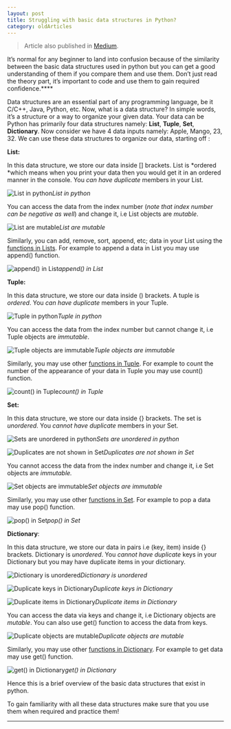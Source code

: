 ```yaml
---
layout: post 
title: Struggling with basic data structures in Python?
category: oldArticles
---
```


> Article also published in [Medium](https://surajsv.medium.com/).

It’s normal for any beginner to land into confusion because of the similarity between the basic data structures used in python but you can get a good understanding of them if you compare them and use them. Don’t just read the theory part, it’s important to code and use them to gain required confidence.****

Data structures are an essential part of any programming language, be it C/C++, Java, Python, etc. Now, what is a data structure? In simple words, it’s a structure or a way to organize your given data. Your data can be Python has primarily four data structures namely: **List**, **Tuple**, **Set**, **Dictionary**. Now consider we have 4 data inputs namely: Apple, Mango, 23, 32. We can use these data structures to organize our data, starting off :

**List:**

In this data structure, we store our data inside [] brackets. List is *ordered *which means when you print your data then you would get it in an ordered manner in the console. You *can have duplicate* members in your List.

![List in python](https://cdn-images-1.medium.com/max/3032/1*SAB-QX3tXdW_SWbT3PxIgw.png)*List in python*

You can access the data from the index number (*note that index number can be negative as well*) and change it, i.e List objects are *mutable*.

![List are mutable](https://cdn-images-1.medium.com/max/3054/1*7VotDNP_EKbaa-jDiZ73sQ.png)*List are mutable*

Similarly, you can add, remove, sort, append, etc; data in your List using the [functions in Lists](https://www.w3schools.com/python/python_ref_list.asp). For example to append a data in List you may use append() function.

![append() in List](https://cdn-images-1.medium.com/max/3032/1*qMzVIhYhQ-5RJJSnfx_5hA.png)*append() in List*

**Tuple:**

In this data structure, we store our data inside () brackets. A tuple is *ordered*. You *can have duplicate* members in your Tuple.

![Tuple in python](https://cdn-images-1.medium.com/max/3030/1*8pyosY5Ni9Ft3Xk3dSG_5A.png)*Tuple in python*

You can access the data from the index number but cannot change it, i.e Tuple objects are *immutable*.

![Tuple objects are immutable](https://cdn-images-1.medium.com/max/3038/1*BF6EsU5ndXkMrFjfev8ugg.png)*Tuple objects are immutable*

Similarly, you may use other [functions in Tuple](https://www.w3schools.com/python/python_ref_tuple.asp). For example to count the number of the appearance of your data in Tuple you may use count() function.

![count() in Tuple](https://cdn-images-1.medium.com/max/3030/1*tLGrtYh2GC2dDVIUdyTuIg.png)*count() in Tuple*

**Set:**

In this data structure, we store our data inside {} brackets. The set is *unordered*. You *cannot have duplicate* members in your Set.

![Sets are unordered in python](https://cdn-images-1.medium.com/max/3032/1*C3duuOX-BgiTTzpZosbHlQ.png)*Sets are unordered in python*

![Duplicates are not shown in Set](https://cdn-images-1.medium.com/max/3260/1*uvjcmtPoVlitkHLTAX_rNw.png)*Duplicates are not shown in Set*

You cannot access the data from the index number and change it, i.e Set objects are *immutable.*

![Set objects are immutable](https://cdn-images-1.medium.com/max/3026/1*hQYVqEKqIr6t111qfe2VFw.png)*Set objects are immutable*

Similarly, you may use other [functions in Set](https://www.w3schools.com/python/python_ref_set.asp). For example to pop a data may use pop() function.

![pop() in Set](https://cdn-images-1.medium.com/max/3036/1*t8wz4Mt322n62L5hj7zI6w.png)*pop() in Set*

**Dictionary**:

In this data structure, we store our data in pairs i.e (key, item) inside {} brackets. Dictionary is *unordered*. You *cannot have duplicate* keys in your Dictionary but you may have duplicate items in your dictionary.

![Dictionary is unordered](https://cdn-images-1.medium.com/max/3042/1*_SB-OtD0Xc3UwHFnTqGSFw.png)*Dictionary is unordered*

![Duplicate keys in Dictionary](https://cdn-images-1.medium.com/max/3042/1*mJMj8V9pKjEt1oOj64g4DQ.png)*Duplicate keys in Dictionary*

![Duplicate items in Dictionary](https://cdn-images-1.medium.com/max/3042/1*e9GYWI4ErKIbY4za6cu1dw.png)*Duplicate items in Dictionary*

You can access the data via keys and change it, i.e Dictionary objects are *mutable*. You can also use get() function to access the data from keys.

![Duplicate objects are mutable](https://cdn-images-1.medium.com/max/3026/1*8EJFtvMR-8y3FQ07JIR9yw.png)*Duplicate objects are mutable*

Similarly, you may use other [functions in Dictionary](https://www.w3schools.com/python/python_ref_dictionary.asp). For example to get data may use get() function.

![get() in Dictionary](https://cdn-images-1.medium.com/max/3048/1*rQXEiL05IbU-HH9dkyU-Qw.png)*get() in Dictionary*

Hence this is a brief overview of the basic data structures that exist in python.

To gain familiarity with all these data structures make sure that you use them when required and practice them!

----------------
